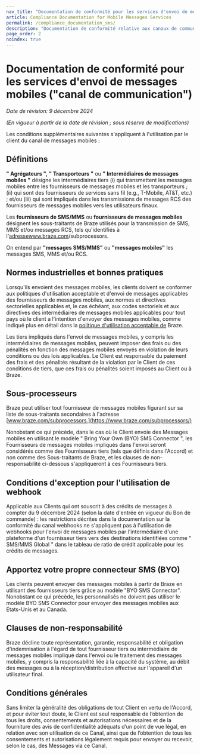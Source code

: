 ```yaml
---
nav_title: "Documentation de conformité pour les services d'envoi de messages mobiles"
article: Compliance Documentation for Mobile Messages Services
permalink: /compliance_documentation_sms/
description: "Documentation de conformité relative aux canaux de communication mobiles."
page_order: 2
noindex: true
---
```


# Documentation de conformité pour les services d'envoi de messages mobiles ("canal de communication")

_Date de révision: 9 décembre 2024_

_(En vigueur à partir de la date de révision ; sous réserve de modifications)_

Les conditions supplémentaires suivantes s'appliquent à l'utilisation par le client du canal de messages mobiles :

## Définitions

**" Agrégateurs ",** **" Transporteurs "** ou **" Intermédiaires de messages mobiles "** désigne les intermédiaires tiers (i) qui transmettent les messages mobiles entre les fournisseurs de messages mobiles et les transporteurs ; (ii) qui sont des fournisseurs de services sans fil (e.g., T-Mobile, AT&T, etc.) ; et/ou (iii) qui sont impliqués dans les transmissions de messages RCS des fournisseurs de messages mobiles vers les utilisateurs finaux.

Les **fournisseurs de SMS/MMS** ou **fournisseurs de messages mobiles** désignent les sous-traitants de Braze utilisés pour la transmission de SMS, MMS et/ou messages RCS, tels qu'identifiés à l'[adressewww.braze.com](http://www.braze.com/subprocessors)/subprocessors.

On entend par **"messages SMS/MMS"** ou **"messages mobiles"** les messages SMS, MMS et/ou RCS.

## Normes industrielles et bonnes pratiques

Lorsqu'ils envoient des messages mobiles, les clients doivent se conformer aux politiques d'utilisation acceptable et d'envoi de messages applicables des fournisseurs de messages mobiles, aux normes et directives sectorielles applicables et, le cas échéant, aux codes sectoriels et aux directives des intermédiaires de messages mobiles applicables pour tout pays où le client a l'intention d'envoyer des messages mobiles, comme indiqué plus en détail dans la [politique d'utilisation acceptable de](https://www.braze.com/company/legal/aup/) Braze.

Les tiers impliqués dans l'envoi de messages mobiles, y compris les intermédiaires de messages mobiles, peuvent imposer des frais ou des pénalités en fonction des messages mobiles envoyés en violation de leurs conditions ou des lois applicables. Le Client est responsable du paiement des frais et des pénalités résultant de la violation par le Client de ces conditions de tiers, que ces frais ou pénalités soient imposés au Client ou à Braze.

## Sous-processeurs

Braze peut utiliser tout fournisseur de messages mobiles figurant sur sa liste de sous-traitants secondaires à l'adresse [www.braze.com/subprocessors.](https://www.braze.com/subprocessors/)

Nonobstant ce qui précède, dans le cas où le Client envoie des Messages mobiles en utilisant le modèle " Bring Your Own (BYO) SMS Connector ", les Fournisseurs de messages mobiles impliqués dans l'envoi seront considérés comme des Fournisseurs tiers (tels que définis dans l'Accord) et non comme des Sous-traitants de Braze, et les clauses de non-responsabilité ci-dessous s'appliqueront à ces Fournisseurs tiers.

## Conditions d'exception pour l'utilisation de webhook

Applicable aux Clients qui ont souscrit à des crédits de messages à compter du 9 décembre 2024 (selon la date d'entrée en vigueur du Bon de commande) : les restrictions décrites dans la documentation sur la conformité du canal webhooks ne s'appliquent pas à l'utilisation de webhooks pour l'envoi de messages mobiles par l'intermédiaire d'une plateforme d'un fournisseur tiers vers des destinations identifiées comme " SMS/MMS Global " dans le tableau de ratio de crédit applicable pour les crédits de messages.

## Apportez votre propre connecteur SMS (BYO)

Les clients peuvent envoyer des messages mobiles à partir de Braze en utilisant des fournisseurs tiers grâce au modèle "BYO SMS Connector". Nonobstant ce qui précède, les personnalisés ne doivent pas utiliser le modèle BYO SMS Connector pour envoyer des messages mobiles aux États-Unis et au Canada. 

## Clauses de non-responsabilité

Braze décline toute représentation, garantie, responsabilité et obligation d'indemnisation à l'égard de tout fournisseur tiers ou intermédiaire de messages mobiles impliqué dans l'envoi ou le traitement des messages mobiles, y compris la responsabilité liée à la capacité du système, au débit des messages ou à la réception/distribution effective sur l'appareil d'un utilisateur final.

## Conditions générales

Sans limiter la généralité des obligations de tout Client en vertu de l'Accord, et pour éviter tout doute, le Client est seul responsable de l’obtention de tous les droits, consentements et autorisations nécessaires et de la fourniture des avis de confidentialité adéquats d’un point de vue légal, en relation avec son utilisation de ce Canal, ainsi que de l’obtention de tous les consentements et autorisations légalement requis pour envoyer ou recevoir, selon le cas, des Messages via ce Canal.